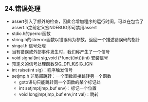## 24.错误处理
- assert引入了额外的检查，因此会增加程序的运行时间。可以在包含了assert.h之前定义宏NDEBUG即可禁用assert
- stdio.h的perror函数
- string.h的strerror函数以错误码为参数，返回一个描述错误码的指针
- singal.h 信号处理
- 当有错误或外部事件发生时，我们称产生了一个信号
- void signal(int sig,void (*func)(int))(int) 安装信号
- 预定义的信号处理函数SIG_DFL和SIG_IGN
- int raise(int sig)：程序触发信号
- setjmp.h 非局部跳转：一个函数直接跳转另一个函数
    - goto语句只能跳转同一个函数的某个标记处
    - int setjmp(jmp_buf env)：标记一个位置
    - void longjmp(jmp_buf env,int val)：跳转